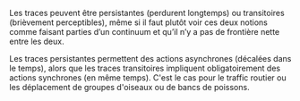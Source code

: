 Les traces peuvent être persistantes (perdurent longtemps) ou transitoires (brièvement perceptibles), même si il faut plutôt voir ces deux notions comme faisant parties d’un continuum et qu’il n’y a pas de frontière nette entre les deux.

Les traces persistantes permettent des actions asynchrones (décalées dans le temps), alors que les traces transitoires impliquent obligatoirement des actions synchrones (en même temps). C'est le cas pour le traffic routier ou les déplacement de groupes d'oiseaux ou de bancs de poissons.
